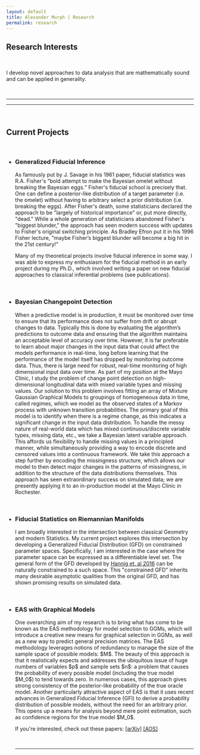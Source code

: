 ```yaml
---
layout: default
title: Alexander Murph | Research
permalink: research
---
```


<div><h2>Research Interests</h2><br></div>
<p>I develop novel approaches to data analysis that are mathematically sound and can be applied in generality. </p>
<div><br><hr><hr><br><h2>Current Projects</h2></div>
<ul>
<br>
<li> 
<h3>Generalized Fiducial Inference</h3> 
  <p>As famously put by J. Savage in his 1961 paper, fiducial statistics was R.A. Fisher's <q>bold attempt to make the Bayesian omelet without breaking the Bayesian eggs.</q>  Fisher's fiducial school is precisely that.  One can define a posterior-like distribution of a target parameter (i.e. the omelet) without having to arbitrary select a prior distribution (i.e. breaking the eggs). After Fisher's death, some statisticians declared the approach to be "largely of historical importance" or, put more directly, "dead."  While a whole generation of statisticians abandoned Fisher's "biggest blunder," the approach has seen modern success with updates to Fisher's original switching principle. As Bradley Efron put it in his 1996 Fisher lecture, "maybe Fisher’s biggest blunder will become a big hit in the 21st century!" </p>
  <p>Many of my theoretical projects involve fiducial inference in some way.  I was able to express my enthusiasm for the fiducial method in an early project during my Ph.D., which involved writing a paper on new fiducial approaches to classical inferential problems (see publications). </p>
</li>
<br>

<li> 
<h3>Bayesian Changepoint Detection</h3> 
  <p>When a predictive model is in production, it must be monitored over time to ensure that its performance does not suffer from drift or abrupt changes to data.  Typically this is done by evaluating the algorithm’s predictions to outcome data and ensuring that the algorithm maintains an acceptable level of accuracy over time.  However, it is far preferable to learn about major changes in the input data that could affect the models performance in real-time, long before learning that the performance of the model itself has dropped by monitoring outcome data.  Thus, there is large need for robust, real-time monitoring of high dimensional input data over time.  As part of my position at the Mayo Clinic, I study the problem of change point detection on high-dimensional longitudinal data with mixed variable types and missing values.  Our solution to this problem involves fitting an array of Mixture Gaussian Graphical Models to groupings of homogeneous data in time, called regimes, which we model as the observed states of a Markov process with unknown transition probabilities.   The primary goal of this model is to identify when there is a regime change, as this indicates a significant change in the input data distribution.  To handle the messy nature of real-world data which has mixed continuous/discrete variable types, missing data, etc., we take a Bayesian latent variable approach. This affords us flexibility to handle missing values in a principled manner, while simultaneously providing a way to encode discrete and censored values into a continuous framework. We take this approach a step further by encoding the missingness structure, which allows our model to then detect major changes in the patterns of missingness, in addition to the structure of the data distributions themselves. This approach has seen extraordinary success on simulated data; we are presently applying it to an in-production model at the Mayo Clinic in Rochester. </p>
</li>
<br>

<li>
  <h3>Fiducial Statistics on Riemannian Manifolds</h3> 
  <p>I am broadly interested in the intersection between classical Geometry and modern Statistics.  My current project explores this intersection by developing a Generalized Fiducial Distribution (GFD) on constrained parameter spaces.  Specifically, I am interested in the case where the parameter space can be expressed as a differentiable level set.  The general form of the GFD developed by <a href="https://hannig.cloudapps.unc.edu/publications/HannigIyerLaiLee2016.pdf">Hannig et. al 2016</a> can be naturally constrained to a such space.  This "constrained GFD" inherits many desirable asymptotic qualities from the original GFD, and has shown promising results on simulated data.</p>
  </li>
<br>
<li>
    
  <h3>EAS with Graphical Models</h3> 
  <p>One overarching aim of my research is to bring what has come to be known as the EAS methodology for model selection to GGMs, which will introduce a creative new means for graphical selection in GGMs, as well as a new way to predict general precision matrices. The EAS methodology leverages notions of redundancy to manage the size of the sample space of possible models: $M$. The beauty of this approach is that it realistically expects and addresses the ubiquitous issue of huge numbers of variables $p$ and sample sets $n$: a problem that causes the probability of every possible model (including the true model $M_0$) to tend towards zero. In numerous cases, this approach gives strong consistency of the posterior-like probability of the true oracle model.  Another particularly attractive aspect of EAS is that it uses recent advances in Generalized Fiducial Inference (GFI) to derive a probability distribution of possible models, without the need for an arbitrary prior. This opens up a means for analysis beyond mere point estimation, such as confidence regions for the true model $M_0$. </p>
  
  If you're interested, check out these papers:
  <span><a href="https://arxiv.org/abs/1906.04812">[arXiv]</a></span>
  <span><a href="https://projecteuclid.org/euclid.aos/1550026855">[AOS]</a></span>
</li>
<br><hr><br>
</ul>

